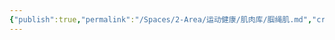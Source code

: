 ```yaml
---
{"publish":true,"permalink":"/Spaces/2-Area/运动健康/肌肉库/腘绳肌.md","created":"2025-07-12T02:48:20.606+08:00","modified":"2025-07-29T23:24:26.603+08:00","cssclasses":""}
---
```


